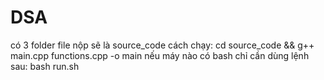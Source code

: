 # DSA
 có 3 folder
 file nộp sẽ là source_code 
 cách chạy:
 cd source_code && g++ main.cpp functions.cpp -o main
  nếu máy nào có bash chỉ cần dùng lệnh sau:
  bash run.sh